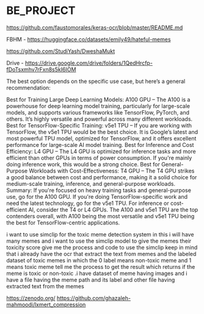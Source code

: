 # BE_PROJECT

https://github.com/faustomorales/keras-ocr/blob/master/README.md

FBHM - https://huggingface.co/datasets/emily49/hateful-memes

https://github.com/StudiYash/DweshaMukt

Drive - https://drive.google.com/drive/folders/1QedHrcfp-fDoTsxmhv7rFxn8s5kI6IOM

The best option depends on the specific use case, but here’s a general recommendation:

Best for Training Large Deep Learning Models:
A100 GPU – The A100 is a powerhouse for deep learning model training, particularly for large-scale models, and supports various frameworks like TensorFlow, PyTorch, and others. It’s highly versatile and powerful across many different workloads.
Best for TensorFlow-Specific Training:
v5e1 TPU – If you are working with TensorFlow, the v5e1 TPU would be the best choice. It is Google’s latest and most powerful TPU model, optimized for TensorFlow, and it offers excellent performance for large-scale AI model training.
Best for Inference and Cost Efficiency:
L4 GPU – The L4 GPU is optimized for inference tasks and more efficient than other GPUs in terms of power consumption. If you're mainly doing inference work, this would be a strong choice.
Best for General-Purpose Workloads with Cost-Effectiveness:
T4 GPU – The T4 GPU strikes a good balance between cost and performance, making it a solid choice for medium-scale training, inference, and general-purpose workloads.
Summary:
If you're focused on heavy training tasks and general-purpose use, go for the A100 GPU.
If you're doing TensorFlow-specific work and need the latest technology, go for the v5e1 TPU.
For inference or cost-efficient AI, consider the T4 or L4 GPUs.
The A100 and v5e1 TPU are the top contenders overall, with A100 being the most versatile and v5e1 TPU being the best for TensorFlow-centric applications.


i want to use simclip for the toxic meme detection system in this i will have many memes and i want to use the simclip model to give the memes their toxicity score give me the process and code to use the simclip keep in mind that i already have the ocr that extract the text from memes and the labeled dataset of toxic memes in which the 0 label means non-toxic meme and 1 means toxic meme tell me the process to get the result which returns if the meme is toxic or non-toxic .i have dataset of meme having images and i have a file having the meme path and its label and other file having extracted text from the memes

https://zenodo.org/
https://github.com/ghazaleh-mahmoodi/lxmert_compression
